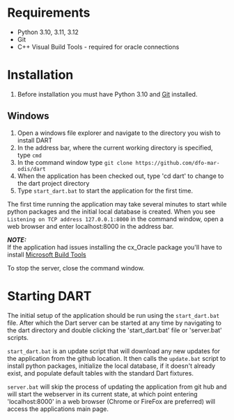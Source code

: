 # Requirements
* Python 3.10, 3.11, 3.12
* Git
* C++ Visual Build Tools - required for oracle connections

# Installation
1. Before installation you must have Python 3.10 and [Git](https://git-scm.com/) installed.

## Windows
1. Open a windows file explorer and navigate to the directory you wish to install DART
1. In the address bar, where the current working directory is specified, type `cmd`
1. In the command window type `git clone https://github.com/dfo-mar-odis/dart`
1. When the application has been checked out, type 'cd dart' to change to the dart project directory
1. Type `start_dart.bat` to start the application for the first time.

The first time running the application may take several minutes to start while python packages and the initial local database is created. When you see `Listening on TCP address 127.0.0.1:8000` in the command window, open a web browser and enter localhost:8000 in the address bar.

***NOTE:***  
If the application had issues installing the cx_Oracle package you'll have to install [Microsoft Build Tools](https://visualstudio.microsoft.com/downloads/)

To stop the server, close the command window.

# Starting DART

The initial setup of the application should be run using the `start_dart.bat` file. After which the Dart server can be started at any time by navigating to the dart directory and double clicking the 'start_dart.bat' file or 'server.bat' scripts.

`start_dart.bat` is an update script that will download any new updates for the application from the github location. It then calls the `update.bat` script to install python packages, initialize the local database, if it doesn't already exist, and populate default tables with the standard Dart fixtures.

`server.bat` will skip the process of updating the application from git hub and will start the webserver in its current state, at which point entering 'localhost:8000' in a web browser (Chrome or FireFox are preferred) will access the applications main page.
